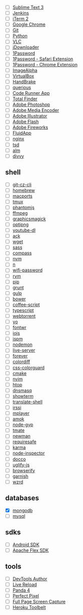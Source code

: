 
* [ ] [Sublime Text 3](https://download.sublimetext.com/Sublime%20Text%20Build%203083.dmg)
* [ ] [Jenkins](https://jenkins.io/)
* [ ] [iTerm 2](https://iterm2.com/downloads/stable/iTerm2-2_1_4.zip) <br>
* [ ] [Google Chrome](https://www.google.com.br/chrome/browser/thankyou.html?platform=mac) <br>
* [ ] [Git](http://sourceforge.net/projects/git-osx-installer/files/git-2.6.4-intel-universal-mavericks.dmg/download?use_mirror=autoselect) <br>
* [ ] [Python](https://www.python.org/ftp/python/3.5.1/python-3.5.1-macosx10.6.pkg) <br>
* [ ] [VLC](http://get.videolan.org/vlc/2.2.2/macosx/vlc-2.2.2.dmg) <br>
* [ ] [jDownloader](http://jdownloader.org/) <br>
* [ ] [1Password](https://d13itkw33a7sus.cloudfront.net/dist/1P/mac4/1Password-6.0.1.zip) <br>
* [ ] [1Password - Safari Extension](https://agilebits.com/onepassword/extensions/safari?beta=false) <br>
* [ ] [1Password - Chrome Extension](https://agilebits.com/onepassword/extensions) <br>
* [ ] [ImageAlpha](https://pngmini.com/) <br>
* [ ] [VirtualBox](https://www.virtualbox.org/) <br>
* [ ] [HandBrake](https://handbrake.fr/) <br>
* [ ] [querious](http://www.araelium.com/querious/) <br>
* [ ] [Code Runner App](https://coderunnerapp.com/) <br>
* [ ] [Total Finder](http://totalfinder.binaryage.com/) <br>
* [ ] [Adobe Photoshop]() <br>
* [ ] [Adobe Media Encoder]() <br>
* [ ] [Adobe Illustrator]() <br>
* [ ] [Adobe Flash]() <br>
* [ ] [Adobe Fireworks]() <br>
* [ ] [FluidApp](http://fluidapp.com/) <br>
* [ ] [nginx](https://www.nginx.com/) <br>
* [ ] [tsd](https://www.npmjs.com/package/tsd) <br>
* [ ] [alm](https://github.com/alm-tools/alm) <br>
* [ ] [divvy](http://mizage.com/divvy/) <br>

## shell
* [ ] [git-cz-cli](https://github.com/commitizen/cz-cli) <br>
* [ ] [homebrew]() <br>
* [ ] [macports]() <br>
* [ ] [tmux](http://tmux.github.io/) <br> 
* [ ] [phantomjs](https://bitbucket.org/ariya/phantomjs/downloads/phantomjs-2.1.1-macosx.zip) <br>
* [ ] [ffmpeg]() <br>
* [ ] [graphicsmagick](http://www.graphicsmagick.org) <br>
* [ ] [optipng](http://optipng.sourceforge.net) <br>
* [ ] [youtube-dl](https://rg3.github.io/youtube-dl/download.html) <br>
* [ ] [ack](http://beyondgrep.com/install/) <br>
* [ ] [wget]() <br>
* [ ] [sass](http://sass-lang.com/install) <br>
* [ ] [compass](http://compass-style.org/install/) <br>
* [ ] [nvm](https://github.com/creationix/nvm) <br>
* [ ] [n](https://www.npmjs.com/package/n)
* [ ] [wifi-password](https://www.npmjs.com/package/wifi-password)
* [ ] [rvm](https://rvm.io/rvm/install) <br>
* [ ] [pip](https://pip.pypa.io/en/stable/installing/) <br>
* [ ] [grunt](http://gruntjs.com/getting-started) <br>
* [ ] [gulp](http://gulpjs.com) <br>
* [ ] [bower](http://bower.io) <br>
* [ ] [coffee-script](http://coffeescript.org/) <br>
* [ ] [typescript](http://www.typescriptlang.org/) <br>
* [ ] [webtorrent](https://github.com/feross/webtorrent#install) <br>
* [ ] [yo](http://yeoman.io) <br>
* [ ] [fontwr](https://github.com/raphaklaus/fontwr)
* [ ] [iojs](https://iojs.org/pt-br/index.html) <br>
* [ ] [jspm](http://jspm.io/) <br>
* [ ] [nodemon](http://nodemon.io) <br>
* [ ] [live-server](https://github.com/tapio/live-server) <br>
* [ ] [forever](https://github.com/foreverjs/forever) <br>
* [ ] [colordiff](http://www.colordiff.org/) <br>
* [ ] [css-colorguard](https://github.com/SlexAxton/css-colorguard) <br>
* [ ] [cmake](https://cmake.org/download/) <br>
* [ ] [nvim](https://github.com/cwoac/nvim) <br>
* [ ] [htop](http://hisham.hm/htop/) <br>
* [ ] [dnsmasq](http://www.thekelleys.org.uk/dnsmasq/doc.html) <br>
* [ ] [showterm](http://showterm.io/) <br>
* [ ] [translate-shell](https://github.com/soimort/translate-shell) <br>
* [ ] [irssi](https://irssi.org/) <br>
* [ ] [mplayer](http://www.mplayerhq.hu/design7/news.html) <br>
* [ ] [amok](http://amokjs.com/)<br>
* [ ] [node-gyp](https://www.npmjs.com/package/node-gyp) <br>
* [ ] [tmate](https://tmate.io/) <br>
* [ ] [newman](https://github.com/postmanlabs/newman/) <br>
* [ ] [requiresafe](https://www.npmjs.com/package/requiresafe) <br>
* [ ] [karma](https://karma-runner.github.io/0.13/index.html) <br>
* [ ] [node-inspector](https://github.com/node-inspector/node-inspector)
* [ ] [docco](http://jashkenas.github.io/docco/)
* [ ] [uglify-js](https://www.npmjs.com/package/uglify-js)
* [ ] [browserify](https://www.npmjs.com/package/browserify)
* [ ] [garnish](https://www.npmjs.com/package/garnish)
* [ ] [wzrd](https://www.npmjs.com/package/wzrd)

## databases
* [x] [mongodb]() <br>
* [ ] [mysql]() <br>

## sdks
* [ ] [Android SDK]() <br>
* [ ] [Apache Flex SDK]() <br>

## tools
* [ ] [DevTools Author](https://github.com/micjamking/devtools-author)
* [ ] [Live Reload](https://chrome.google.com/webstore/detail/livereload/jnihajbhpnppcggbcgedagnkighmdlei/related) <br>
* [ ] [Panda 4](https://chrome.google.com/webstore/detail/panda-4-news-inspiration/haafibkemckmbknhfkiiniobjpgkebko?utm_source=v3) <br>
* [ ] [Perfect Pixel](https://chrome.google.com/webstore/detail/perfectpixel-by-welldonec/dkaagdgjmgdmbnecmcefdhjekcoceebi) <br>
* [ ] [Full Page Screen Capture](https://chrome.google.com/webstore/detail/full-page-screen-capture/fdpohaocaechififmbbbbbknoalclacl) <br>
* [ ] [Heroku Toolbelt](https://toolbelt.heroku.com/download/osx) <br>

<!-- ln -s "/Applications/Sublime Text.app/Contents/SharedSupport/bin/subl" /usr/local/bin/subl -->
<!-- @see http://www.cimgf.com/2015/05/26/setting-up-jenkins-ci-on-a-mac-2/ -->
<!-- @see http://osxdaily.com/2012/10/24/set-the-hostname-computer-name-and-bonjour-name-separately-in-os-x/ -->
<!-- @see http://vim.wikia.com/wiki/Easier_buffer_switching -->
<!-- @see http://vimcolors.com/243/material-theme/light -->
<!-- @see https://github.com/facelessuser/ColorHelper -->
<!-- @see https://github.com/square/maximum-awesome -->
<!-- @see http://foffer.dk/install-ruby-on-os-x-10-10-yosemite-using-rvm/ -->
<!-- @see http://osxdaily.com/2012/03/21/change-shell-mac-os-x/ -->
<!-- @see http://jason.pureconcepts.net/2011/09/installing-siege-mac-os-x-lion/ -->
